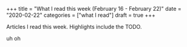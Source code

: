 +++
title = "What I read this week (February 16 - February 22)"
date = "2020-02-22"
categories = ["what I read"]
draft = true
+++

Articles I read this week. Highlights include the TODO.
<!--more-->

uh oh
